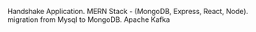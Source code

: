 Handshake Application.
MERN Stack - (MongoDB, Express, React, Node).
migration from Mysql to MongoDB.
Apache Kafka
